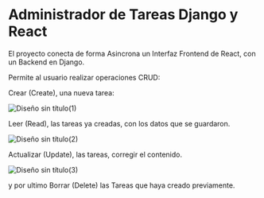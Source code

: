 # Administrador de Tareas Django y React

El proyecto conecta de forma Asincrona un Interfaz Frontend de React, con un Backend en Django.

Permite al usuario realizar operaciones CRUD: 

Crear (Create), una nueva tarea:

![Diseño sin título(1)](https://user-images.githubusercontent.com/117633586/234831978-f69ccc1a-e6a8-4e95-aa12-c52c72e31a49.gif)


Leer (Read), las tareas ya creadas, con los datos que se guardaron.


![Diseño sin título(2)](https://user-images.githubusercontent.com/117633586/234832881-3d029e34-bb16-46fa-b704-d8fb955ea7e9.gif)


Actualizar (Update), las tareas, corregir el contenido.

![Diseño sin título(3)](https://user-images.githubusercontent.com/117633586/234835106-b23d311c-f3fa-4af5-9262-a86d985461fb.gif)


y por ultimo Borrar (Delete) las Tareas que haya creado previamente.

